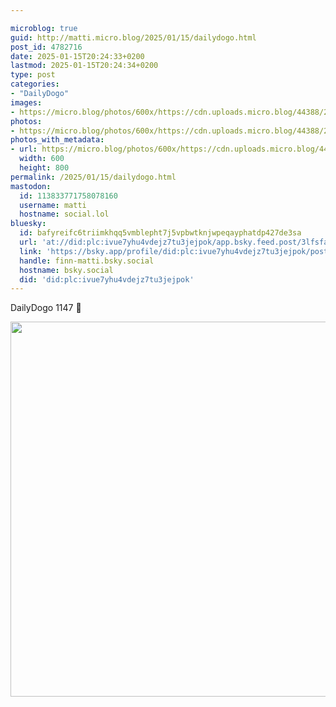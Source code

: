 ```yaml
---

microblog: true
guid: http://matti.micro.blog/2025/01/15/dailydogo.html
post_id: 4782716
date: 2025-01-15T20:24:33+0200
lastmod: 2025-01-15T20:24:34+0200
type: post
categories:
- "DailyDogo"
images:
- https://micro.blog/photos/600x/https://cdn.uploads.micro.blog/44388/2025/5c6b0c39f6444ce08ac6e58a1c429002.jpg
photos:
- https://micro.blog/photos/600x/https://cdn.uploads.micro.blog/44388/2025/5c6b0c39f6444ce08ac6e58a1c429002.jpg
photos_with_metadata:
- url: https://micro.blog/photos/600x/https://cdn.uploads.micro.blog/44388/2025/5c6b0c39f6444ce08ac6e58a1c429002.jpg
  width: 600
  height: 800
permalink: /2025/01/15/dailydogo.html
mastodon:
  id: 113833771758078160
  username: matti
  hostname: social.lol
bluesky:
  id: bafyreifc6triimkhqq5vmblepht7j5vpbwtknjwpeqayphatdp427de3sa
  url: 'at://did:plc:ivue7yhu4vdejz7tu3jejpok/app.bsky.feed.post/3lfsfafyphy24'
  link: 'https://bsky.app/profile/did:plc:ivue7yhu4vdejz7tu3jejpok/post/3lfsfafyphy24'
  handle: finn-matti.bsky.social
  hostname: bsky.social
  did: 'did:plc:ivue7yhu4vdejz7tu3jejpok'
---
```

DailyDogo 1147 🐶

<img src="https://micro.blog/photos/600x/https://blog.martin-haehnel.de/uploads/2025/5c6b0c39f6444ce08ac6e58a1c429002.jpg" width="600" alt="" />
